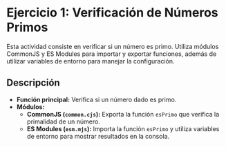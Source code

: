 # Ejercicio 1: Verificación de Números Primos

Esta actividad consiste en verificar si un número es primo. Utiliza módulos CommonJS y ES Modules para importar y exportar funciones, además de utilizar variables de entorno para manejar la configuración.

## Descripción

- **Función principal:** Verifica si un número dado es primo.
- **Módulos:** 
  - **CommonJS (`common.cjs`):** Exporta la función `esPrimo` que verifica la primalidad de un número.
  - **ES Modules (`esm.mjs`):** Importa la función `esPrimo` y utiliza variables de entorno para mostrar resultados en la consola.


